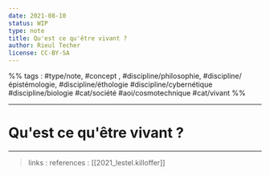 ```yaml
---
date: 2021-08-10
status: WIP
type: note
title: Qu'est ce qu'être vivant ?
author: Rieul Techer
license: CC-BY-SA
---
```


%% tags : #type/note, #concept , #discipline/philosophie, #discipline/épistémologie, #discipline/éthologie #discipline/cybernétique #discipline/biologie #cat/société #aoi/cosmotechnique #cat/vivant %% 

---
Qu'est ce qu'être vivant ?
===


---
> links :
> references : [[2021_lestel.killoffer]]

